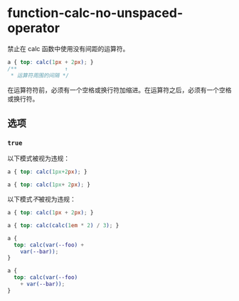 # function-calc-no-unspaced-operator

禁止在 calc 函数中使用没有间距的运算符。

```css
a { top: calc(1px + 2px); }
/**               ↑
 * 运算符周围的间隔 */
```

在运算符符前，必须有一个空格或换行符加缩进。在运算符之后，必须有一个空格或换行符。

## 选项

### `true`

以下模式被视为违规：

```css
a { top: calc(1px+2px); }
```

```css
a { top: calc(1px+ 2px); }
```

以下模式*不*被视为违规：

```css
a { top: calc(1px + 2px); }
```

```css
a { top: calc(calc(1em * 2) / 3); }
```

```css
a {
  top: calc(var(--foo) +
    var(--bar));
}
```

```css
a {
  top: calc(var(--foo)
    + var(--bar));
}
```
